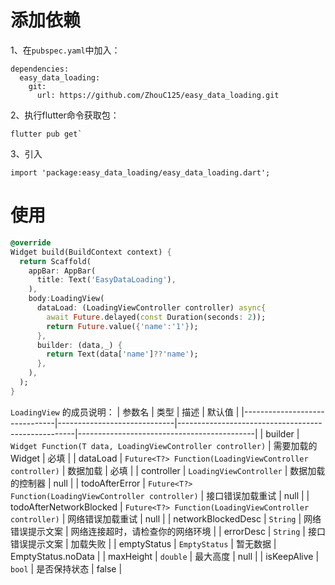 # 添加依赖
1、在`pubspec.yaml`中加入：

```
dependencies:
  easy_data_loading:
    git:
      url: https://github.com/ZhouC125/easy_data_loading.git
```

2、执行flutter命令获取包：
```
flutter pub get`
```

3、引入

```
import 'package:easy_data_loading/easy_data_loading.dart';

```

# 使用


```dart
@override
Widget build(BuildContext context) {
  return Scaffold(
    appBar: AppBar(
      title: Text('EasyDataLoading'),
    ),
    body:LoadingView(
      dataLoad: (LoadingViewController controller) async{
        await Future.delayed(const Duration(seconds: 2));
        return Future.value({'name':'1'});
      },
      builder: (data,_) {
        return Text(data['name']??'name');
      },
    ),
  );
}
```

`LoadingView` 的成员说明：
| 参数名                           | 类型                          | 描述                                                 | 默认值                                        |
|-------------------------------|-----------------------------|----------------------------------------------------|--------------------------------------------|
| builder               | `Widget Function(T data, LoadingViewController controller)`                      | 需要加载的Widget                                          | 必填                       |
| dataLoad               | `Future<T?> Function(LoadingViewController controller)`                      | 数据加载                                          | 必填                       |
| controller               | `LoadingViewController`                      | 数据加载的控制器                                          | null                                   |
| todoAfterError               | `Future<T?> Function(LoadingViewController controller)`                      | 接口错误加载重试                                          | null                       |
| todoAfterNetworkBlocked               | `Future<T?> Function(LoadingViewController controller)`                      | 网络错误加载重试                                          | null                      |
| networkBlockedDesc               | `String`                      | 网络错误提示文案                                          | 网络连接超时，请检查你的网络环境                      |
| errorDesc               | `String`                      | 接口错误提示文案                                          | 加载失败                      |
| emptyStatus               | `EmptyStatus`                      | 暂无数据                                          | EmptyStatus.noData                      |
| maxHeight               | `double`                      |  最大高度                                         | null                      |
| isKeepAlive               | `bool`                      |  是否保持状态                                         | false                      |
